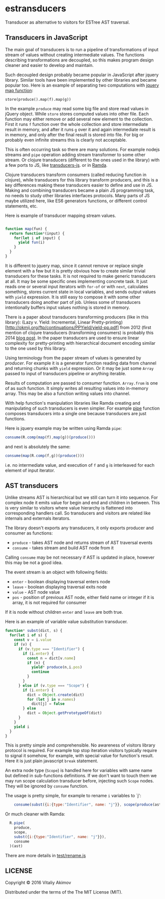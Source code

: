 # estransducers

Transducer as alternative to visitors for ESTree AST traversal.

## Transducers in JavaScript

The main goal of transducers is to run a pipeline of transformations of input
stream of values without creating intermediate values. The functions describing
transformations are decoupled, so this makes program design cleaner and easier
to develop and maintain.

Such decoupled design probably became popular in JavaScript after jquery
library. Similar tools have been implemented by other libraries and
became popular too. Here is an example of separating two computations with
[jquery map function](https://api.jquery.com/map/):

```
store(produce().map(f).map(g))
```

In the example `produce` may read some big file and store read values in
jQuery object. While `store` stores computed values into other file.
Each function may either remove or add several new element to the collection.
First it runs `f` function over the whole collection and store intermediate
result in memory, and after it runs `g` over it and again intermediate result
is in memory, and only after the final result is stored into file. For big or
probably even infinite streams this is clearly not acceptable.

This is often occurring task so there are many solutions. For example
nodejs streams and `pipe` operation adding stream transformer to some other
stream. Or clojure transducers (different to the ones used in the library)
with a few ports to JS, like
[transducers-js](https://github.com/cognitect-labs/transducers-js). 
or in [Ramda](http://ramdajs.com/).

Clojure transducers transform consumers (called reducing function in clojure),
while transducers for this library transform producers, and this is a key
differences making these transducers easier to define and use in JS. Making
and combining transducers became a plain JS programming task, no needs to study
other libraries interfaces protocols. Many parts of JS maybe utilized here, like
ES6 generators functions, or different control statements,
etc.

Here is example of transducer mapping stream values.

```javascript

function map(fun) {
  return function*(input) {
    for(let i of input) {
      yield fun(i)
    }
  }
}
```

It is different to jquery map, since it cannot remove or replace single element
with a few but it is pretty obvious how to create similar trivial transducers
for these tasks. It is not required to make generic transducers at all. It may
be some specific ones implementing concrete task. It just reads one or several
input iterators with `for-of` or with `next`, calculates something, stores current
state in local variables, and sends output values with `yield` expression. It is
still easy to compose it with some other transducers doing another part of job.
Unless some of transducers intentionally buffers input values nothing is stored
in memory.

There is a paper about transducers transforming producers (like in this library):
(Lazy v. Yield: Incremental, Linear Pretty-printing)[http://okmij.org/ftp/continuations/PPYield/yield-pp.pdf]
from 2012 (first mention of clojure transducers (transforming consumers) is
probably this 2014 [blog post](http://blog.cognitect.com/blog/2014/8/6/transducers-are-coming).
In the paper transducers are used to ensure linear complexity for pretty-printing
with hierarchical document encoding similar to the one used by this library.

Using terminology from the paper stream of values is generated by _producer_.
For example it is a generator function reading data from channel and returning
chunks with `yield` expression. Or it may be just some `Array` passed to
input of transducers pipeline or anything iterable.

Results of computation are passed to _consumer_ function. `Array.from` is one of as
such function. It simply writes all resulting values into in-memory array.
This may be also a function writing values into channel.

With help function's manipulation libraries like Ramda
creating and manipulating of such transducers is even simpler. For example
[pipe](http://ramdajs.com/docs/#pipe) function composes transducers into a
single one because transducers are just functions.

Here is jquery example may be written using Ramda `pipe`:

```javascript
consume(R.comp(map(f),map(g))(produce()))
```

and next is absolutely the same: 

```javascript
consume(map(R.comp(f,g))(produce()))
```

i.e. no intermediate value, and execution of `f` and `g` is interleaved for each element
of input iterator.

## AST transducers

Unlike streams AST is hierarchical but we still can turn it into sequence. For
complex node it emits value for begin and end and children in between. This is
very similar to visitors where value hierarchy is flattened into corresponding
handlers call. So transducers and visitors are related like internals and
externals iterators.

The library doesn't exports any transducers, it only exports producer and consumer as
functions:

 * `produce` - takes AST node and returns stream of AST traversal events
 * `consume` - takes stream and build AST node from it

Calling `consume` may be not necessary if AST is updated in place, however
this may be not a good idea.

The event stream is an object with following fields:
 * `enter` - boolean displaying traversal enters node
 * `leave` - boolean displaying traversal exits node
 * `value` - AST node value
 * `pos` - position of previous AST node, either field name or integer if it
   is array, it is not required for consumer

If it is node without children `enter` and `leave` are both true.

Here is an example of variable value substitution transducer.

```javascript
function* subst(dict, s) {
  for(let i of s) {
    const v = i.value
    if (v) {
      if (v.type === "Identifier") {
        if (i.enter) {
          const n = dict[v.name]
          if (n) {
            yield* produce(n,i.pos)
            continue
          }
        }
      } else if (v.type === "Scope") {
        if (i.enter) {
          dict = Object.create(dict)
          for (let j in v.names)
            dict[j] = false
        } else
          dict = Object.getPrototypeOf(dict)
      }
    }
    yield i
  }
}
```

This is pretty simple and comprehensible. No awareness of visitors library
protocol is required. For example top stop iteration visitors typically require
to signal it somehow, for example, with special value for function's result.
Here it is just plain javascript `break` statement.

An extra node type (`Scope`) is handled here for variables with same name but
defined in sub-functions definitions. If we don't want to touch them we may run
scope calculation transducer before, injecting such `Scope` nodes. They will be
ignored by `consume` function.

The usage is pretty simple, for example to rename `i` variables to `j':

```javascript
    consume(subst({i:{type:"Identifier", name: "j"}}, scope(produce(ast))))
```

Or much cleaner with Ramda:

```javascript
  R.pipe(
    produce,
    scope,
    subst({i:{type:"Identifier", name: "j"}}),
    consume
  )(ast)
```

There are more details in
[test/rename.js](https://github.com/awto/estree-transducers/blob/master/test/rename.js)

## LICENSE

Copyright © 2016 Vitaliy Akimov

Distributed under the terms of the The MIT License (MIT).


